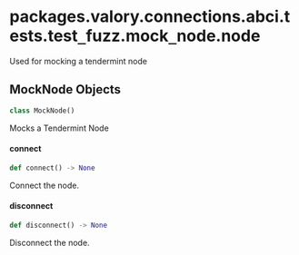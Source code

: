 <a id="packages.valory.connections.abci.tests.test_fuzz.mock_node.node"></a>

# packages.valory.connections.abci.tests.test`_`fuzz.mock`_`node.node

Used for mocking a tendermint node

<a id="packages.valory.connections.abci.tests.test_fuzz.mock_node.node.MockNode"></a>

## MockNode Objects

```python
class MockNode()
```

Mocks a Tendermint Node

<a id="packages.valory.connections.abci.tests.test_fuzz.mock_node.node.MockNode.connect"></a>

#### connect

```python
def connect() -> None
```

Connect the node.

<a id="packages.valory.connections.abci.tests.test_fuzz.mock_node.node.MockNode.disconnect"></a>

#### disconnect

```python
def disconnect() -> None
```

Disconnect the node.

